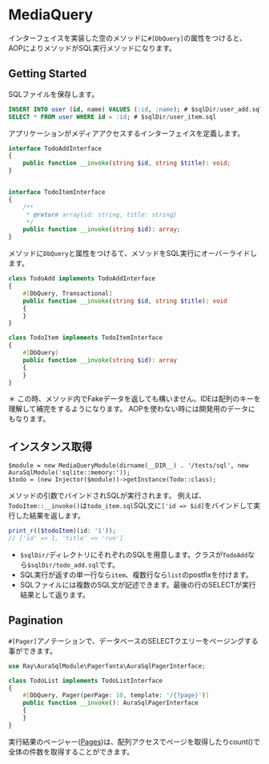 # MediaQuery

インターフェイスを実装した空のメソッドに`#[DbQuery]`の属性をつけると、AOPによりメソッドがSQL実行メソッドになります。

## Getting Started

SQLファイルを保存します。

```sql
INSERT INTO user (id, name) VALUES (:id, :name); # $sqlDir/user_add.sql
SELECT * FROM user WHERE id = :id; # $sqlDir/user_item.sql
```

アプリケーションがメディアアクセスするインターフェイスを定義します。

```php
interface TodoAddInterface
{
    public function __invoke(string $id, string $title): void;
}
```

```php

interface TodoItemInterface
{
    /**
     * @return array{id: string, title: string}
     */
    public function __invoke(string $id): array;
}
```

メソッドに`DbQuery`と属性をつけるて、メソッドをSQL実行にオーバーライドします。

```php
class TodoAdd implements TodoAddInterface
{
    #[DbQuery, Transactional]
    public function __invoke(string $id, string $title): void
    {
    }
}
```

```php
class TodoItem implements TodoItemInterface
{
    #[DbQuery]
    public function __invoke(string $id): array
    {
    }
}
```

＊ この時、メソッド内でFakeデータを返しても構いません。IDEは配列のキーを理解して補完をするようになります。
AOPを使わない時には開発用のデータにもなります。

## インスタンス取得

```
$module = new MediaQueryModule(dirname(__DIR__) . '/tests/sql', new AuraSqlModule('sqlite::memory:'));
$todo = (new Injector($module))->getInstance(Todo::class);
```
メソッドの引数でバインドされSQLが実行されます。
例えば、`TodoItem::__invoke()`は`todo_item.sql`SQL文に`['id => $id]`をバインドして実行した結果を返します。

```php
print_r(($todoItem)(id: '1'));
// ['id' => 1, 'title' => 'run']
```

* `$sqlDir/`ディレクトリにそれぞれのSQLを用意します。クラスが`TodoAdd`なら`$sqlDir/todo_add.sql`です。
* SQL実行が返すの単一行なら`item`、複数行なら`list`のpostfixを付けます。
* SQLファイルには複数のSQL文が記述できます。最後の行のSELECTが実行結果として返ります。

## Pagination

`#[Pager]`アノテーションで、データベースのSELECTクエリーをページングする事ができます。

```php
use Ray\AuraSqlModule\Pagerfanta\AuraSqlPagerInterface;

class TodoList implements TodoListInterface
{
    #[DbQuery, Pager(perPage: 10, template: '/{?page}')]
    public function __invoke(): AuraSqlPagerInterface
    {
    }
}
```
実行結果のページャー([Pages](Pages.md))は、配列アクセスでページを取得したりcount()で全体の件数を取得することができます。

